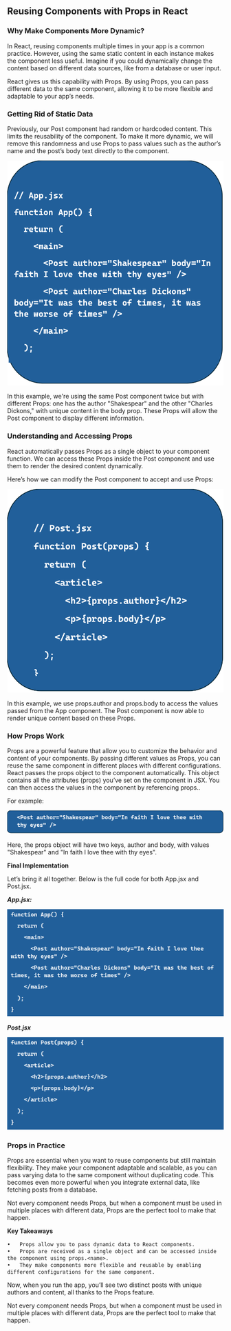 ## Reusing Components with Props in React

### Why Make Components More Dynamic?

In React, reusing components multiple times in your app is a common practice. However, using the same static content in each instance makes the component less useful. Imagine if you could dynamically change the content based on different data sources, like from a database or user input.

React gives us this capability with Props. By using Props, you can pass different data to the same component, allowing it to be more flexible and adaptable to your app’s needs.

### Getting Rid of Static Data

Previously, our Post component had random or hardcoded content. This limits the reusability of the component. To make it more dynamic, we will remove this randomness and use Props to pass values such as the author’s name and the post’s body text directly to the component.

![alt text](./assets/not-using-props.png)

In this example, we're using the same Post component twice but with different Props: one has the author "Shakespear" and the other "Charles Dickons," with unique content in the body prop. These Props will allow the Post component to display different information.

### Understanding and Accessing Props

React automatically passes Props as a single object to your component function. We can access these Props inside the Post component and use them to render the desired content dynamically.

Here’s how we can modify the Post component to accept and use Props:

![alt text](./assets/using-props.png)

In this example, we use props.author and props.body to access the values passed from the App component. The Post component is now able to render unique content based on these Props.

### How Props Work

Props are a powerful feature that allow you to customize the behavior and content of your components. By passing different values as Props, you can reuse the same component in different places with different configurations.
React passes the props object to the component automatically. This object contains all the attributes (props) you’ve set on the component in JSX. You can then access the values in the component by referencing props.<attribute>.

For example:

![alt text](./assets/passing-props-object.png)

Here, the props object will have two keys, author and body, with values "Shakespear" and "In faith I love thee with thy eyes".

**Final Implementation**

Let’s bring it all together. Below is the full code for both App.jsx and Post.jsx.

***App.jsx:***

![alt text](./assets/appjsx.png)

***Post.jsx***

![alt text](./assets/postjsx.png)

### Props in Practice

Props are essential when you want to reuse components but still maintain flexibility. They make your component adaptable and scalable, as you can pass varying data to the same component without duplicating code. This becomes even more powerful when you integrate external data, like fetching posts from a database.

Not every component needs Props, but when a component must be used in multiple places with different data, Props are the perfect tool to make that happen.

**Key Takeaways**
```
•	Props allow you to pass dynamic data to React components.
•	Props are received as a single object and can be accessed inside the component using props.<name>.
•	They make components more flexible and reusable by enabling different configurations for the same component.
```

Now, when you run the app, you’ll see two distinct posts with unique authors and content, all thanks to the Props feature.

Not every component needs Props, but when a component must be used in multiple places with different data, Props are the perfect tool to make that happen.

